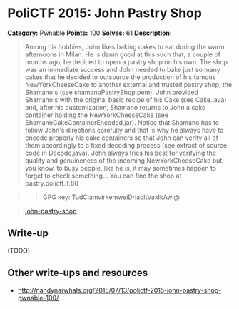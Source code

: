 # PoliCTF 2015: John Pastry Shop

**Category:** Pwnable
**Points:** 100
**Solves:** 61
**Description:**

> Among his hobbies, John likes baking cakes to eat during the warm afternoons in Milan. He is damn good at this such that, a couple of months ago, he decided to open a pastry shop on his own. The shop was an immediate success and John needed to bake just so many cakes that he decided to outsource the production of his famous NewYorkCheeseCake to another external and trusted pastry shop, the Shamano's (see shamanoPastryShop.pem). John provided Shamano's with the original basic recipe of his Cake (see Cake.java) and, after his customization, Shamano returns to John a cake container holding the NewYorkCheeseCake (see ShamanoCakeContainerEncoded.jar). Notice that Shamano has to follow John's directions carefully and that is why he always have to encode properly his cake containers so that John can verify all of them accordingly to a fixed decoding process (see extract of source code in Decode.java). John always tries his best for verifying the quality and genuineness of the incoming NewYorkCheeseCake but, you know, to busy people, like he is, it may sometimes happen to forget to check something... You can find the shop at
> pastry.polictf.it:80

>> GPG key: TudCiamvirkemweiDriacItVaxIkAwl@

> [john-pastry-shop](john-pastry-shop_a9e4f9cf6282606f5201aeafd53bfda0.tar.gz.gpg)

## Write-up

(TODO)

## Other write-ups and resources

* <http://nandynarwhals.org/2015/07/13/polictf-2015-john-pastry-shop-pwnable-100/>

